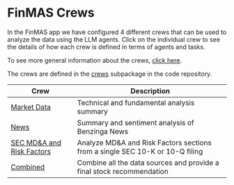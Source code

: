 # FinMAS Crews

In the FinMAS app we have configured 4 different crews that can be used to analyze the
data using the LLM agents. Click on the individual crew to see the details of how each
crew is defined in terms of agents and tasks.

To see more general information about the crews, [click here](../components/crews.md).

The crews are defined in the [crews](https://github.com/ivarurdalen/finmas/tree/main/finmas/crews)
subpackage in the code repository.

| Crew                                | Description                                                                  |
| ----------------------------------- | ---------------------------------------------------------------------------- |
| [Market Data](market_data.md)       | Technical and fundamental analysis summary                                   |
| [News](news.md)                     | Summary and sentiment analysis of Benzinga News                              |
| [SEC MD&A and Risk Factors](sec.md) | Analyze MD&A and Risk Factors sections from a single SEC 10-K or 10-Q filing |
| [Combined](combined.md)             | Combine all the data sources and provide a final stock recommendation        |
